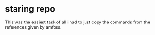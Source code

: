 # staring repo
This was the easiest task of all i had to just copy the commands from the references given by amfoss.
